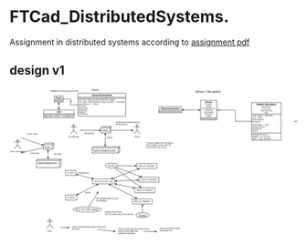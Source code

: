 # FTCad_DistributedSystems.
Assignment in distributed systems according to [assignment pdf](https://github.com/Oldalf/FTCad_DistributedSystems/blob/master/docs/FTCad+2019.pdf)

## design v1

![design image should be here](https://github.com/Oldalf/FTCad_DistributedSystems/blob/master/docs/testDesign_1.svg) 
